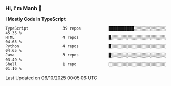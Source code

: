 ### Hi, I'm Manh 👋

<!--START_SECTION:waka-->
**I Mostly Code in TypeScript** 

```text
TypeScript               39 repos            ███████████░░░░░░░░░░░░░░   45.35 % 
HTML                     4 repos             █░░░░░░░░░░░░░░░░░░░░░░░░   04.65 % 
Python                   4 repos             █░░░░░░░░░░░░░░░░░░░░░░░░   04.65 % 
Java                     3 repos             █░░░░░░░░░░░░░░░░░░░░░░░░   03.49 % 
Shell                    1 repo              ░░░░░░░░░░░░░░░░░░░░░░░░░   01.16 % 
```




 Last Updated on 06/10/2025 00:05:06 UTC
<!--END_SECTION:waka-->
